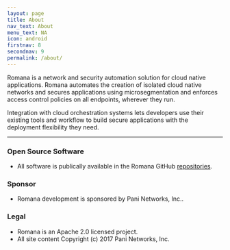 ```yaml
---
layout: page
title: About
nav_text: About
menu_text: NA
icon: android
firstnav: 8
secondnav: 9
permalink: /about/
---
```


Romana is a network and security automation solution for cloud native applications. Romana automates the creation of isolated cloud native networks and secures applications using microsegmentation and enforces access control policies on all endpoints, wherever they run.

Integration with cloud orchestration systems lets developers use their existing tools and workflow to build secure applications with the deployment flexibility they need.

----

### Open Source Software

- All software is publically available in the Romana GitHub [repositories](http://www.github.com/romana/romana).

### Sponsor

- Romana development is sponsored by Pani Networks, Inc..

### Legal

- Romana is an Apache 2.0 licensed project.
- All site content Copyright (c) 2017 Pani Networks, Inc.



